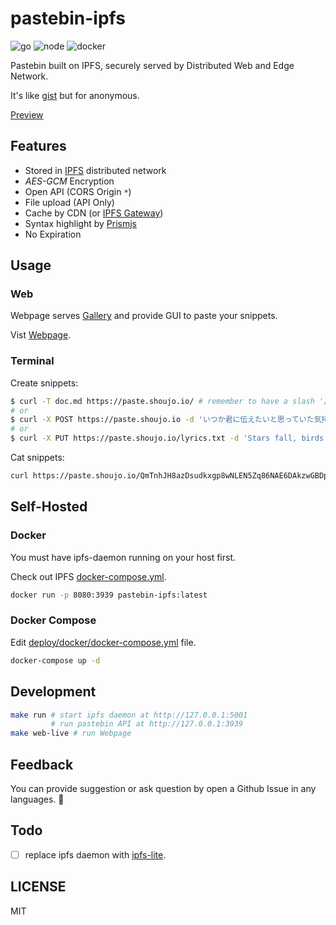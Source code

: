 # pastebin-ipfs
![go](https://github.com/mayocream/pastebin-ipfs/actions/workflows/go.yml/badge.svg)
![node](https://github.com/mayocream/pastebin-ipfs/actions/workflows/node.yml/badge.svg)
![docker](https://github.com/mayocream/pastebin-ipfs/actions/workflows/docker.yml/badge.svg)

Pastebin built on IPFS, securely served by Distributed Web and Edge Network.

It's like [gist](https://gist.github.com/) but for anonymous.

[Preview](https://paste.shoujo.io)

## Features

<!-- - [Gallery](https://paste.shoujo.io/gallery) shows *Public* snippets -->
- Stored in [IPFS](https://ipfs.io/) distributed network
- *AES-GCM* Encryption
- Open API (CORS Origin `*`)
- File upload (API Only)
- Cache by CDN (or [IPFS Gateway](https://cloudflare-ipfs.com))
- Syntax highlight by [Prismjs](https://github.com/PrismJS/prism)
- No Expiration

## Usage

### Web

Webpage serves [Gallery](https://paste.shoujo.io/gallery) and provide GUI to paste your snippets.

Vist [Webpage](https://paste.shoujo.io).

### Terminal

Create snippets:

```bash
$ curl -T doc.md https://paste.shoujo.io/ # remember to have a slash '/' at the end
# or
$ curl -X POST https://paste.shoujo.io -d 'いつか君に伝えたいと思っていた気持ちは'
# or
$ curl -X PUT https://paste.shoujo.io/lyrics.txt -d 'Stars fall, birds sleep'
```

Cat snippets:

```bash
curl https://paste.shoujo.io/QmTnhJH8azDsudkxgp8wNLEN5Zq86NAE6DAkzwGBDpaQ6Z/raw/plain.txt
```

## Self-Hosted

### Docker

You must have ipfs-daemon running on your host first.

Check out IPFS [docker-compose.yml](https://github.com/mayocream/pastebin-ipfs/blob/main/docker-compose.yml).

```bash
docker run -p 8080:3939 pastebin-ipfs:latest
```

### Docker Compose

Edit [deploy/docker/docker-compose.yml](https://github.com/mayocream/pastebin-ipfs/blob/main/deploy/docker/docker-compose.yml) file.

```bash
docker-compose up -d
```

## Development

```bash
make run # start ipfs daemon at http://127.0.0.1:5001
         # run pastebin API at http://127.0.0.1:3939
make web-live # run Webpage
```

## Feedback

You can provide suggestion or ask question by open a Github Issue in any languages. 🧐

## Todo

- [ ] replace ipfs daemon with [ipfs-lite](github.com/hsanjuan/ipfs-lite).

## LICENSE

MIT

